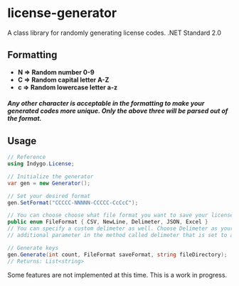 # license-generator
A class library for randomly generating license codes. .NET Standard 2.0

## Formatting

* <b>N => Random number 0-9</b>
* <b>C => Random capital letter A-Z</b>
*  <b>c => Random lowercase letter a-z</b>

##### Any other character is acceptable in the formatting to make your generated codes more unique. Only the above three will be parsed out of the format.

## Usage
```csharp
// Reference
using Indygo.License;

// Initialize the generator
var gen = new Generator();

// Set your desired format
gen.SetFormat("CCCCC-NNNNN-CCCCC-CcCcC");

// You can choose choose what file format you want to save your licenses in. By default, CSV will be chosen.
public enum FileFormat { CSV, NewLine, Delimeter, JSON, Excel }
// You can specify a custom delimeter as well. Choose Delimeter as your FileFormat and there will be an 
// additional parameter in the method called delimeter that is set to a comma by default.

// Generate keys
gen.Generate(int count, FileFormat saveFormat, string fileDirectory);
// Returns: List<string>
```

Some features are not implemented at this time. This is a work in progress.

